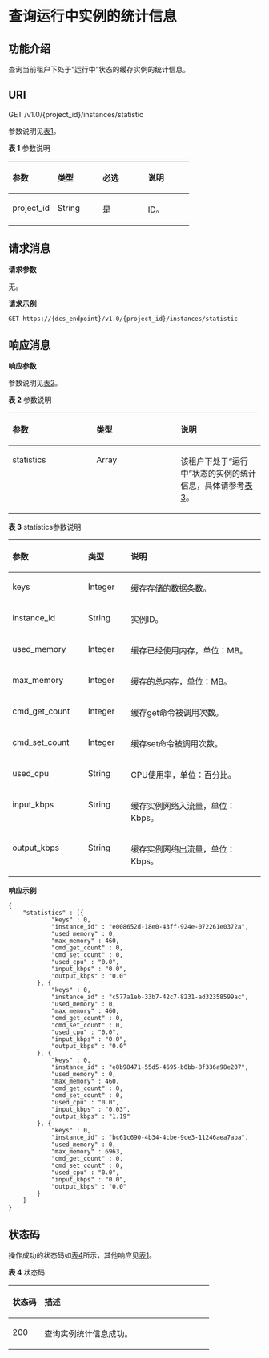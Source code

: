 # 查询运行中实例的统计信息<a name="ZH-CN_TOPIC_0166889591"></a>

## 功能介绍<a name="section03501119195511"></a>

查询当前租户下处于“运行中”状态的缓存实例的统计信息。

## **URI**<a name="section678380145219"></a>

GET /v1.0/\{project\_id\}/instances/statistic

参数说明见[表1](#table8593726183514)。

**表 1**  参数说明

<a name="table8593726183514"></a>
<table><thead align="left"><tr id="row1759392653515"><th class="cellrowborder" valign="top" width="25%" id="mcps1.2.5.1.1"><p id="p65922269352"><a name="p65922269352"></a><a name="p65922269352"></a>参数</p>
</th>
<th class="cellrowborder" valign="top" width="25%" id="mcps1.2.5.1.2"><p id="p10592172653513"><a name="p10592172653513"></a><a name="p10592172653513"></a>类型</p>
</th>
<th class="cellrowborder" valign="top" width="25%" id="mcps1.2.5.1.3"><p id="p35931926163513"><a name="p35931926163513"></a><a name="p35931926163513"></a>必选</p>
</th>
<th class="cellrowborder" valign="top" width="25%" id="mcps1.2.5.1.4"><p id="p1259392633512"><a name="p1259392633512"></a><a name="p1259392633512"></a>说明</p>
</th>
</tr>
</thead>
<tbody><tr id="row1593202653513"><td class="cellrowborder" valign="top" width="25%" headers="mcps1.2.5.1.1 "><p id="p959392614353"><a name="p959392614353"></a><a name="p959392614353"></a>project_id</p>
</td>
<td class="cellrowborder" valign="top" width="25%" headers="mcps1.2.5.1.2 "><p id="p6593126103516"><a name="p6593126103516"></a><a name="p6593126103516"></a>String</p>
</td>
<td class="cellrowborder" valign="top" width="25%" headers="mcps1.2.5.1.3 "><p id="p1759342693511"><a name="p1759342693511"></a><a name="p1759342693511"></a>是</p>
</td>
<td class="cellrowborder" valign="top" width="25%" headers="mcps1.2.5.1.4 "><p id="p1359302623515"><a name="p1359302623515"></a><a name="p1359302623515"></a>ID。</p>
</td>
</tr>
</tbody>
</table>

## **请求消息**<a name="section525620116529"></a>

**请求参数**

无。

**请求示例**

```
GET https://{dcs_endpoint}/v1.0/{project_id}/instances/statistic
```

## **响应消息**<a name="section1076710320527"></a>

**响应参数**

参数说明见[表2](#table254823012351)。

**表 2**  参数说明

<a name="table254823012351"></a>
<table><thead align="left"><tr id="row454823033518"><th class="cellrowborder" valign="top" width="33.33333333333333%" id="mcps1.2.4.1.1"><p id="p19271145132518"><a name="p19271145132518"></a><a name="p19271145132518"></a>参数</p>
</th>
<th class="cellrowborder" valign="top" width="33.33333333333333%" id="mcps1.2.4.1.2"><p id="p2548173053511"><a name="p2548173053511"></a><a name="p2548173053511"></a>类型</p>
</th>
<th class="cellrowborder" valign="top" width="33.33333333333333%" id="mcps1.2.4.1.3"><p id="p19548183083519"><a name="p19548183083519"></a><a name="p19548183083519"></a>说明</p>
</th>
</tr>
</thead>
<tbody><tr id="row8548630153516"><td class="cellrowborder" valign="top" width="33.33333333333333%" headers="mcps1.2.4.1.1 "><p id="p654873018353"><a name="p654873018353"></a><a name="p654873018353"></a>statistics</p>
</td>
<td class="cellrowborder" valign="top" width="33.33333333333333%" headers="mcps1.2.4.1.2 "><p id="p0548153093512"><a name="p0548153093512"></a><a name="p0548153093512"></a>Array</p>
</td>
<td class="cellrowborder" valign="top" width="33.33333333333333%" headers="mcps1.2.4.1.3 "><p id="p205488301359"><a name="p205488301359"></a><a name="p205488301359"></a>该租户下处于“运行中”状态的实例的统计信息，具体请参考<a href="#table7914256164">表3</a>。</p>
</td>
</tr>
</tbody>
</table>

**表 3**  statistics参数说明

<a name="table7914256164"></a>
<table><thead align="left"><tr id="row6914195611613"><th class="cellrowborder" valign="top" width="30%" id="mcps1.2.4.1.1"><p id="p1191417569612"><a name="p1191417569612"></a><a name="p1191417569612"></a>参数</p>
</th>
<th class="cellrowborder" valign="top" width="17%" id="mcps1.2.4.1.2"><p id="p1191415613619"><a name="p1191415613619"></a><a name="p1191415613619"></a>类型</p>
</th>
<th class="cellrowborder" valign="top" width="53%" id="mcps1.2.4.1.3"><p id="p691414560620"><a name="p691414560620"></a><a name="p691414560620"></a>说明</p>
</th>
</tr>
</thead>
<tbody><tr id="row1491513561461"><td class="cellrowborder" valign="top" width="30%" headers="mcps1.2.4.1.1 "><p id="p19915195614617"><a name="p19915195614617"></a><a name="p19915195614617"></a>keys</p>
</td>
<td class="cellrowborder" valign="top" width="17%" headers="mcps1.2.4.1.2 "><p id="p17915125620619"><a name="p17915125620619"></a><a name="p17915125620619"></a>Integer</p>
</td>
<td class="cellrowborder" valign="top" width="53%" headers="mcps1.2.4.1.3 "><p id="p79151056865"><a name="p79151056865"></a><a name="p79151056865"></a>缓存存储的数据条数。</p>
</td>
</tr>
<tr id="row19698149103520"><td class="cellrowborder" valign="top" width="30%" headers="mcps1.2.4.1.1 "><p id="p1114765163510"><a name="p1114765163510"></a><a name="p1114765163510"></a>instance_id</p>
</td>
<td class="cellrowborder" valign="top" width="17%" headers="mcps1.2.4.1.2 "><p id="p1714815193511"><a name="p1714815193511"></a><a name="p1714815193511"></a>String</p>
</td>
<td class="cellrowborder" valign="top" width="53%" headers="mcps1.2.4.1.3 "><p id="p141482051103516"><a name="p141482051103516"></a><a name="p141482051103516"></a>实例ID。</p>
</td>
</tr>
<tr id="row1191516561968"><td class="cellrowborder" valign="top" width="30%" headers="mcps1.2.4.1.1 "><p id="p18915656968"><a name="p18915656968"></a><a name="p18915656968"></a>used_memory</p>
</td>
<td class="cellrowborder" valign="top" width="17%" headers="mcps1.2.4.1.2 "><p id="p14915145615610"><a name="p14915145615610"></a><a name="p14915145615610"></a>Integer</p>
</td>
<td class="cellrowborder" valign="top" width="53%" headers="mcps1.2.4.1.3 "><p id="p291565620618"><a name="p291565620618"></a><a name="p291565620618"></a>缓存已经使用内存，单位：MB。</p>
</td>
</tr>
<tr id="row59151956264"><td class="cellrowborder" valign="top" width="30%" headers="mcps1.2.4.1.1 "><p id="p13915185611615"><a name="p13915185611615"></a><a name="p13915185611615"></a>max_memory</p>
</td>
<td class="cellrowborder" valign="top" width="17%" headers="mcps1.2.4.1.2 "><p id="p891517562062"><a name="p891517562062"></a><a name="p891517562062"></a>Integer</p>
</td>
<td class="cellrowborder" valign="top" width="53%" headers="mcps1.2.4.1.3 "><p id="p1991517561466"><a name="p1991517561466"></a><a name="p1991517561466"></a>缓存的总内存，单位：MB。</p>
</td>
</tr>
<tr id="row8915156766"><td class="cellrowborder" valign="top" width="30%" headers="mcps1.2.4.1.1 "><p id="p49151856163"><a name="p49151856163"></a><a name="p49151856163"></a>cmd_get_count</p>
</td>
<td class="cellrowborder" valign="top" width="17%" headers="mcps1.2.4.1.2 "><p id="p1691515561068"><a name="p1691515561068"></a><a name="p1691515561068"></a>Integer</p>
</td>
<td class="cellrowborder" valign="top" width="53%" headers="mcps1.2.4.1.3 "><p id="p39157564612"><a name="p39157564612"></a><a name="p39157564612"></a>缓存get命令被调用次数。</p>
</td>
</tr>
<tr id="row139151356469"><td class="cellrowborder" valign="top" width="30%" headers="mcps1.2.4.1.1 "><p id="p149156569611"><a name="p149156569611"></a><a name="p149156569611"></a>cmd_set_count</p>
</td>
<td class="cellrowborder" valign="top" width="17%" headers="mcps1.2.4.1.2 "><p id="p1091525613614"><a name="p1091525613614"></a><a name="p1091525613614"></a>Integer</p>
</td>
<td class="cellrowborder" valign="top" width="53%" headers="mcps1.2.4.1.3 "><p id="p09157568619"><a name="p09157568619"></a><a name="p09157568619"></a>缓存set命令被调用次数。</p>
</td>
</tr>
<tr id="row139151156268"><td class="cellrowborder" valign="top" width="30%" headers="mcps1.2.4.1.1 "><p id="p14915115616613"><a name="p14915115616613"></a><a name="p14915115616613"></a>used_cpu</p>
</td>
<td class="cellrowborder" valign="top" width="17%" headers="mcps1.2.4.1.2 "><p id="p69151656567"><a name="p69151656567"></a><a name="p69151656567"></a>String</p>
</td>
<td class="cellrowborder" valign="top" width="53%" headers="mcps1.2.4.1.3 "><p id="p391520565615"><a name="p391520565615"></a><a name="p391520565615"></a>CPU使用率，单位：百分比。</p>
</td>
</tr>
<tr id="row6915356665"><td class="cellrowborder" valign="top" width="30%" headers="mcps1.2.4.1.1 "><p id="p1591512568616"><a name="p1591512568616"></a><a name="p1591512568616"></a>input_kbps</p>
</td>
<td class="cellrowborder" valign="top" width="17%" headers="mcps1.2.4.1.2 "><p id="p17916856466"><a name="p17916856466"></a><a name="p17916856466"></a>String</p>
</td>
<td class="cellrowborder" valign="top" width="53%" headers="mcps1.2.4.1.3 "><p id="p391665616610"><a name="p391665616610"></a><a name="p391665616610"></a>缓存实例网络入流量，单位：Kbps。</p>
</td>
</tr>
<tr id="row159161561669"><td class="cellrowborder" valign="top" width="30%" headers="mcps1.2.4.1.1 "><p id="p391625614617"><a name="p391625614617"></a><a name="p391625614617"></a>output_kbps</p>
</td>
<td class="cellrowborder" valign="top" width="17%" headers="mcps1.2.4.1.2 "><p id="p149163561619"><a name="p149163561619"></a><a name="p149163561619"></a>String</p>
</td>
<td class="cellrowborder" valign="top" width="53%" headers="mcps1.2.4.1.3 "><p id="p159161356362"><a name="p159161356362"></a><a name="p159161356362"></a>缓存实例网络出流量，单位：Kbps。</p>
</td>
</tr>
</tbody>
</table>

**响应示例**

```
{
    "statistics" : [{
            "keys" : 0,
            "instance_id" : "e008652d-18e0-43ff-924e-072261e0372a",
            "used_memory" : 0,
            "max_memory" : 460,
            "cmd_get_count" : 0,
            "cmd_set_count" : 0,
            "used_cpu" : "0.0",
            "input_kbps" : "0.0",
            "output_kbps" : "0.0"
        }, {
            "keys" : 0,
            "instance_id" : "c577a1eb-33b7-42c7-8231-ad32358599ac",
            "used_memory" : 0,
            "max_memory" : 460,
            "cmd_get_count" : 0,
            "cmd_set_count" : 0,
            "used_cpu" : "0.0",
            "input_kbps" : "0.0",
            "output_kbps" : "0.0"
        }, {
            "keys" : 0,
            "instance_id" : "e8b98471-55d5-4695-b0bb-8f336a98e207",
            "used_memory" : 0,
            "max_memory" : 460,
            "cmd_get_count" : 0,
            "cmd_set_count" : 0,
            "used_cpu" : "0.0",
            "input_kbps" : "0.03",
            "output_kbps" : "1.19"
        }, {
            "keys" : 0,
            "instance_id" : "bc61c690-4b34-4cbe-9ce3-11246aea7aba",
            "used_memory" : 0,
            "max_memory" : 6963,
            "cmd_get_count" : 0,
            "cmd_set_count" : 0,
            "used_cpu" : "0.0",
            "input_kbps" : "0.0",
            "output_kbps" : "0.0"
        }
    ]
}
```

## **状态码**<a name="section143993303124"></a>

操作成功的状态码如[表4](#table63992308123)所示，其他响应见[表1](状态码.md#table5210141351517)。

**表 4**  状态码

<a name="table63992308123"></a>
<table><thead align="left"><tr id="row1400230201218"><th class="cellrowborder" valign="top" width="15.98%" id="mcps1.2.3.1.1"><p id="p14009308126"><a name="p14009308126"></a><a name="p14009308126"></a>状态码</p>
</th>
<th class="cellrowborder" valign="top" width="84.02%" id="mcps1.2.3.1.2"><p id="p13400203001219"><a name="p13400203001219"></a><a name="p13400203001219"></a>描述</p>
</th>
</tr>
</thead>
<tbody><tr id="row540016305125"><td class="cellrowborder" valign="top" width="15.98%" headers="mcps1.2.3.1.1 "><p id="p3400163015122"><a name="p3400163015122"></a><a name="p3400163015122"></a>200</p>
</td>
<td class="cellrowborder" valign="top" width="84.02%" headers="mcps1.2.3.1.2 "><p id="p24001308129"><a name="p24001308129"></a><a name="p24001308129"></a>查询实例统计信息成功。</p>
</td>
</tr>
</tbody>
</table>

